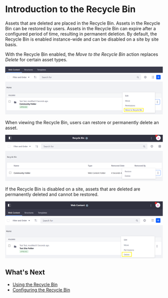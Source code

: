 # Introduction to the Recycle Bin

Assets that are deleted are placed in the Recycle Bin. Assets in the Recycle Bin can be restored by users. Assets in the Recycle Bin can expire after a configured period of time, resulting in permanent deletion. By default, the Recycle Bin is enabled instance-wide and can be disabled on a site by site basis.

With the Recycle Bin enabled, the _Move to the Recycle Bin_ action replaces _Delete_ for certain asset types. <!-- What asset types? -->

![The folder is moved to Recycle Bin and not deleted immediately.](./introduction-to-the-recycle-bin/images/01.png)

When viewing the Recycle Bin, users can restore or permanently delete an asset.

![There is an option to delete or restore a file.](./introduction-to-the-recycle-bin/images/02.png)

If the Recycle Bin is disabled on a site, assets that are deleted are permanently deleted and cannot be restored.

![Delete an asset.](./introduction-to-the-recycle-bin/images/03.png)

## What's Next

* [Using the Recycle Bin](./using-the-recycle-bin.md)
* [Configuring the Recycle Bin](./configuring-the-recycle-bin.md)
